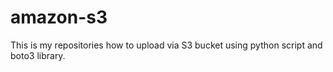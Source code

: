 # amazon-s3
This is my repositories how to upload via S3 bucket using python script and boto3 library.

